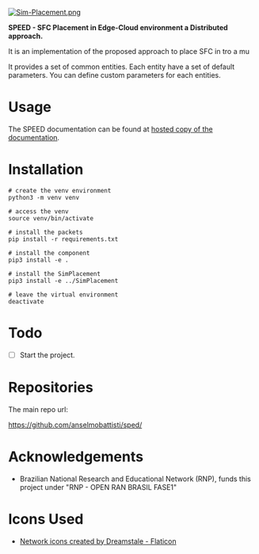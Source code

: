[![Sim-Placement.png](https://i.postimg.cc/QCbCNFgf/Sim-Placement.png)](https://postimg.cc/fSVDBTrd)

**SPEED - SFC Placement in Edge-Cloud environment a Distributed approach.**

It is an implementation of the proposed approach to place SFC in tro a mu

It provides a set of common entities. Each entity have a set of default parameters. You can define custom parameters
for each entities.   

# Usage 

The SPEED documentation can be found at 
<a href="https://anselmobattisti.github.io/SimPlacement/SimPlacement.html">hosted copy of the documentation</a>.  

# Installation

```shell
# create the venv environment
python3 -m venv venv

# access the venv
source venv/bin/activate

# install the packets
pip install -r requirements.txt

# install the component
pip3 install -e .

# install the SimPlacement
pip3 install -e ../SimPlacement

# leave the virtual environment
deactivate
```
 
# Todo

* [ ] Start the project.

# Repositories

The main repo url:

https://github.com/anselmobattisti/sped/

# Acknowledgements

* Brazilian National Research and Educational Network (RNP), funds this project under "RNP  - OPEN RAN BRASIL FASE1"

# Icons Used

* <a href="https://www.flaticon.com/free-icons/network" title="network icons">Network icons created by Dreamstale - Flaticon</a>